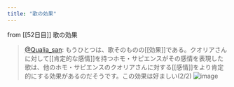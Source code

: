 ```yaml
---
title: "歌の効果"
---
```


from [[52日目]]
歌の効果
> [@Qualia_san](https://twitter.com/Qualia_san/status/1604151287578185729?s=20&t=A0VAo1r02aIAa34_Kji0cw): もうひとつは、歌そのものの[[効果]]である。クオリアさんに対して[[肯定的な感情]]を持つホモ・サピエンスがその感情を表現した歌は、他のホモ・サピエンスのクオリアさんに対する[[感情]]をより肯定的にする効果があるのだそうです。この効果は好ましい(2/2)
> ![image](https://pbs.twimg.com/media/FkMWBlQUAAAPfdv.png)


